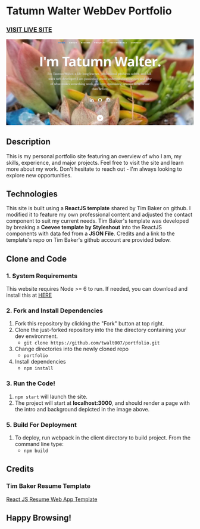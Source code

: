 # Tatumn Walter WebDev Portfolio

### <a href="https://twalt007.com/">VISIT LIVE SITE</a> 

![Portfolio Home](resume-screenshot.jpg?raw=true "ReactJS Resume Website")

## Description
This is my personal portfolio site featuring an overview of who I am, my skills, experience, and major projects. Feel free to visit the site and learn more about my work. Don't hesitate to reach out - I'm always looking to explore new opportunities. 

## Technologies
This site is built using a **ReactJS template** shared by Tim Baker on github. I modified it to feature my own professional content and adjusted the contact component to suit my current needs. Tim Baker's template was developed by breaking a **Ceevee template by Styleshout** into the ReactJS components with data fed from a **JSON File**. Credits and a link to the template's repo on Tim Baker's github account are provided below. 

## Clone and Code
### 1. System Requirements
This website requires Node >= 6 to run.  If needed, you can download and install this at <a href="https://nodejs.org/en/download/">HERE</a>

### 2. Fork and Install Dependencies
1. Fork this repository by clicking the "Fork" button at top right.
2. Clone the just-forked repository into the the directory containing your dev environment.
    - `git clone https://github.com/twalt007/portfolio.git`
3. Change directories into the newly cloned repo
    - `portfolio`
4. Install dependencies 
    - `npm install`

### 3. Run the Code!
1. `npm start` will launch the site. 
2. The project will start at **localhost:3000**, and should render a page with the intro and background depicted in the image above.

### 5. Build For Deployment
1. To deploy, run webpack in the client directory to build project. From the command line type:
    - `npm build`

## Credits
### Tim Baker Resume Template
<a href="https://github.com/tbakerx/react-resume-template">React JS Resume Web App Template</a>

## Happy Browsing!